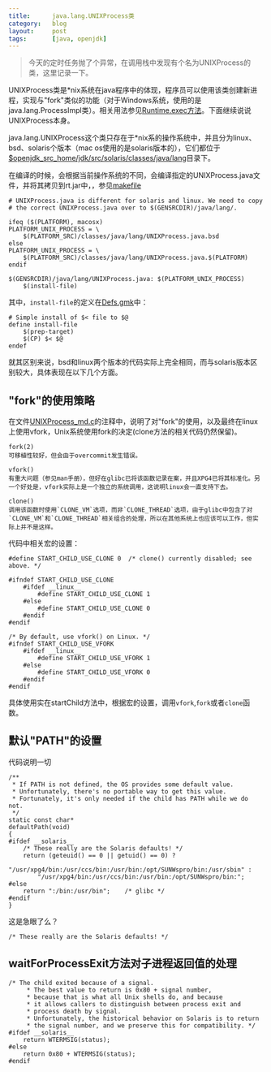 ```yaml
---
title:      java.lang.UNIXProcess类
category:   blog
layout:     post
tags:       [java, openjdk]
---
```



> 今天的定时任务抛了个异常，在调用栈中发现有个名为UNIXProcess的类，这里记录一下。

UNIXProcess类是*nix系统在java程序中的体现，程序员可以使用该类创建新进程，实现与"fork"类似的功能（对于Windows系统，使用的是java.lang.ProcessImpl类）。相关用法参见[Runtime.exec方法][1]。下面继续说说UNIXProcess本身。

java.lang.UNIXProcess这个类只存在于*nix系的操作系统中，并且分为linux、bsd、solaris个版本（mac os使用的是solaris版本的），它们都位于[$openjdk_src_home/jdk/src/solaris/classes/java/lang][2]目录下。

在编译的时候，会根据当前操作系统的不同，会编译指定的UNIXProcess.java文件，并将其拷贝到rt.jar中，，参见[makefile][3]

    # UNIXProcess.java is different for solaris and linux. We need to copy
    # the correct UNIXProcess.java over to $(GENSRCDIR)/java/lang/.
    
    ifeq ($(PLATFORM), macosx)
    PLATFORM_UNIX_PROCESS = \
        $(PLATFORM_SRC)/classes/java/lang/UNIXProcess.java.bsd
    else
    PLATFORM_UNIX_PROCESS = \
        $(PLATFORM_SRC)/classes/java/lang/UNIXProcess.java.$(PLATFORM)
    endif
    
    $(GENSRCDIR)/java/lang/UNIXProcess.java: $(PLATFORM_UNIX_PROCESS)
        $(install-file)
    

其中，`install-file`的定义在[Defs.gmk][4]中：

    # Simple install of $< file to $@
    define install-file
        $(prep-target)
        $(CP) $< $@
    endef
    

就其区别来说，bsd和linux两个版本的代码实际上完全相同，而与solaris版本区别较大，具体表现在以下几个方面。

## "fork"的使用策略

在文件[UNIXProcess_md.c][5]的注释中，说明了对"fork"的使用，以及最终在linux上使用vfork，Unix系统使用fork的决定(clone方法的相关代码仍然保留)。

    fork(2)
    可移植性较好，但会由于overcommit发生错误。
    
    vfork()    
    有重大问题（参见man手册），但好在glibc已将该函数记录在案，并且XPG4已将其标准化。另一个好处是，vfork实际上是一个独立的系统调用，这说明linux会一直支持下去。
    
    clone()   
    调用该函数时使用`CLONE_VM`选项，而非`CLONE_THREAD`选项，由于glibc中包含了对`CLONE_VM`和`CLONE_THREAD`相关组合的处理，所以在其他系统上也应该可以工作，但实际上并不是这样。
    

代码中相关宏的设置：

    #define START_CHILD_USE_CLONE 0  /* clone() currently disabled; see above. */
    
    #ifndef START_CHILD_USE_CLONE
        #ifdef __linux__
            #define START_CHILD_USE_CLONE 1
        #else
            #define START_CHILD_USE_CLONE 0
        #endif
    #endif
    
    /* By default, use vfork() on Linux. */
    #ifndef START_CHILD_USE_VFORK
        #ifdef __linux__
            #define START_CHILD_USE_VFORK 1
        #else
            #define START_CHILD_USE_VFORK 0
        #endif
    #endif
    
具体使用实在startChild方法中，根据宏的设置，调用`vfork`,`fork`或者`clone`函数。

## 默认"PATH"的设置

代码说明一切

    /**
     * If PATH is not defined, the OS provides some default value.
     * Unfortunately, there's no portable way to get this value.
     * Fortunately, it's only needed if the child has PATH while we do not.
     */
    static const char*
    defaultPath(void)
    {
    #ifdef __solaris__
        /* These really are the Solaris defaults! */
        return (geteuid() == 0 || getuid() == 0) ?
            "/usr/xpg4/bin:/usr/ccs/bin:/usr/bin:/opt/SUNWspro/bin:/usr/sbin" :
            "/usr/xpg4/bin:/usr/ccs/bin:/usr/bin:/opt/SUNWspro/bin:";
    #else
        return ":/bin:/usr/bin";    /* glibc */
    #endif
    }
    

这是急眼了么？

    /* These really are the Solaris defaults! */
    

## waitForProcessExit方法对子进程返回值的处理

    /* The child exited because of a signal.
         * The best value to return is 0x80 + signal number,
         * because that is what all Unix shells do, and because
         * it allows callers to distinguish between process exit and
         * process death by signal.
         * Unfortunately, the historical behavior on Solaris is to return
         * the signal number, and we preserve this for compatibility. */
    #ifdef __solaris__
        return WTERMSIG(status);
    #else
        return 0x80 + WTERMSIG(status);
    #endif

[1]:    http://grepcode.com/file/repository.grepcode.com/java/root/jdk/openjdk/7-b147/java/lang/Runtime.java#613
[2]:    http://hg.openjdk.java.net/jdk7u/jdk7u/jdk/file/87c6c2882d3f/src/solaris/classes/java/lang/
[3]:    http://hg.openjdk.java.net/jdk7u/jdk7u/jdk/file/87c6c2882d3f/make/java/java/Makefile
[4]:    http://hg.openjdk.java.net/jdk7u/jdk7u/jdk/file/87c6c2882d3f/make/common/Defs.gmk
[5]:    http://hg.openjdk.java.net/jdk7u/jdk7u/jdk/file/87c6c2882d3f/src/solaris/native/java/lang/UNIXProcess_md.c
